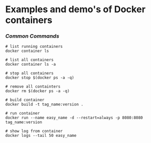 # Examples and demo's of Docker containers


### *Common Commands*
```
# list running containers
docker container ls

# list all containers
docker container ls -a

# stop all containers
docker stop $(docker ps -a -q)

# remove all containters
docker rm $(docker ps -a -q)

# build container
docker build -t tag_name:version .

# run container
docker run --name easy_name -d --restart=always -p 8080:8080 tag_name:version

# show log from container
docker logs --tail 50 easy_name
```
